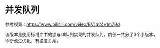 # 并发队列

参考视频：https://www.bilibili.com/video/BV1qC4y1m7Bd

该版本是使用标准库中的锁与stl队列实现的并发队列。内部一共分了3个小版本，不断改进优化，有递进关系。